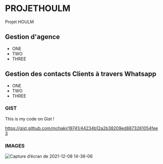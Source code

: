 # PROJETHOULM
Projet HOULM 

## Gestion d'agence 


* ONE 
* TWO 
* THREE

## Gestion des contacts Clients à travers Whatsapp 


* ONE 
* TWO 
* THREE


### GIST 
This is my code on Gist ! 

https://gist.github.com/mchakir19741/44234b12a2b38209ed8873261054fee3


### IMAGES 

![Capture d’écran de 2021-12-08 14-36-06](https://user-images.githubusercontent.com/56489381/185744246-1d8e5a1e-c92b-48ee-ace6-49ca64be0a81.png)

